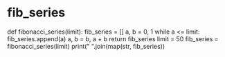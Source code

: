 # fib_series
def fibonacci_series(limit):     fib_series = []     a, b = 0, 1     while a &lt;= limit:         fib_series.append(a)         a, b = b, a + b     return fib_series  limit = 50 fib_series = fibonacci_series(limit) print(" ".join(map(str, fib_series))
